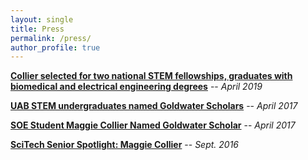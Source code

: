 ```yaml
---
layout: single
title: Press
permalink: /press/
author_profile: true
---
```


**[Collier selected for two national STEM fellowships, graduates with biomedical and electrical engineering degrees](https://www.uab.edu/news/people/item/10445-collier-selected-for-two-national-stem-fellowships-graduates-with-biomedical-and-electrical-engineering-degrees)** -- *April 2019*

**[UAB STEM undergraduates named Goldwater Scholars](http://www.uab.edu/news/campus/item/8212-uab-stem-undergraduates-named-goldwater-scholars)** -- *April 2017*

**[SOE Student Maggie Collier Named Goldwater Scholar](http://www.uab.edu/engineering/home/209-news/1263-soe-junior-maggie-collier-named-2017-goldwater-scholar)** -- *April 2017*

**[SciTech Senior Spotlight: Maggie Collier](http://sthonorsmedia.wixsite.com/uabsthonors/student-profiles)** -- *Sept. 2016*


